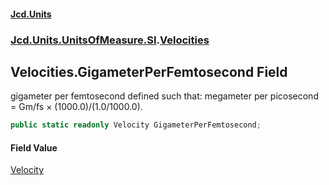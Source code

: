 #### [Jcd.Units](index 'index')
### [Jcd.Units.UnitsOfMeasure.SI](Jcd.Units.UnitsOfMeasure.SI 'Jcd.Units.UnitsOfMeasure.SI').[Velocities](Velocities 'Jcd.Units.UnitsOfMeasure.SI.Velocities')

## Velocities.GigameterPerFemtosecond Field

gigameter per femtosecond defined such that: megameter per picosecond = Gm/fs × (1000.0)/(1.0/1000.0).

```csharp
public static readonly Velocity GigameterPerFemtosecond;
```

#### Field Value
[Velocity](Velocity 'Jcd.Units.UnitTypes.Velocity')